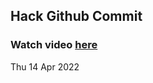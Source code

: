 
 ## Hack Github Commit 
 ### Watch video <a href="https://www.youtube.com">here</a> 
 Thu 14 Apr 2022 
